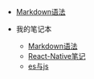 - [Markdown语法](/markdown/)

- 我的笔记本
  - [Markdown语法](/markdown/)
  - [React-Native笔记](/react_native/)
  - [es与js](/js-es/)
